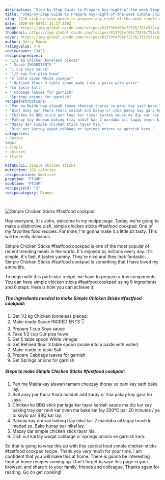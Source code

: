 ```yaml
---
description: "Step-by-Step Guide to Prepare Any-night-of-the-week Simple Chicken Sticks #fastfood cookpad"
title: "Step-by-Step Guide to Prepare Any-night-of-the-week Simple Chicken Sticks #fastfood cookpad"
slug: 1226-step-by-step-guide-to-prepare-any-night-of-the-week-simple-chicken-sticks-fastfood-cookpad
date: 2020-09-08T11:31:17.510Z
image: https://img-global.cpcdn.com/recipes/81379fef06c72576/751x532cq70/simple-chicken-sticks-fastfood-cookpad-recipe-main-photo.jpg
thumbnail: https://img-global.cpcdn.com/recipes/81379fef06c72576/751x532cq70/simple-chicken-sticks-fastfood-cookpad-recipe-main-photo.jpg
cover: https://img-global.cpcdn.com/recipes/81379fef06c72576/751x532cq70/simple-chicken-sticks-fastfood-cookpad-recipe-main-photo.jpg
author: Jerry Ramos
ratingvalue: 4.9
reviewcount: 19425
recipeingredient:
- "1/2 kg Chicken boneless pieces"
- " Sauce INGREDIENTS "
- "1 cup Soya sauce"
- "1/2 cup Gur pisa huwa"
- "5 table spoon White vinegar"
- " Refined flour 3 table spoon made into a paste with water"
- "to taste Salt"
- " Cabbage leaves for garnish"
- "Springs onions for garnish"
recipeinstructions:
- "Pan ma Maida kay alawah tamam cheezay thoray se pani kay sath paka lay."
- "Biol anay par thora thora maidah add karay or itna pakay kay gara hu jaya."
- "Chicken ko BBQ stick par laga kar tayar kardah sauce ma dip kar kay baking tray par rakh kar oven ma bake kar lay 200°C par 20 minutes / ya tu koylo par BBQ kar lay."
- "Paknay kay douran baking tray nikal kar 2 mardaba oil lagay brush ki madad se. Bake hunay par nikal lay."
- "Mazay dar simple chicken stick tayar hia."
- "Dish out kartay waqat cabbage or springs onions se garnish kary."
categories:
- Recipe
tags:
- simple
- chicken
- sticks

katakunci: simple chicken sticks 
nutrition: 196 calories
recipecuisine: American
preptime: "PT38M"
cooktime: "PT34M"
recipeyield: "2"
recipecategory: Dinner

---
```



![Simple Chicken Sticks #fastfood cookpad](https://img-global.cpcdn.com/recipes/81379fef06c72576/751x532cq70/simple-chicken-sticks-fastfood-cookpad-recipe-main-photo.jpg)

Hey everyone, it is John, welcome to my recipe page. Today, we're going to make a distinctive dish, simple chicken sticks #fastfood cookpad. One of my favorites food recipes. For mine, I'm gonna make it a little bit tasty. This will be really delicious.

Simple Chicken Sticks #fastfood cookpad is one of the most popular of recent trending meals in the world. It's enjoyed by millions every day. It's simple, it's fast, it tastes yummy. They're nice and they look fantastic. Simple Chicken Sticks #fastfood cookpad is something that I have loved my entire life.




To begin with this particular recipe, we have to prepare a few components. You can have simple chicken sticks #fastfood cookpad using 9 ingredients and 6 steps. Here is how you can achieve it.

<!--inarticleads1-->

##### The ingredients needed to make Simple Chicken Sticks #fastfood cookpad:

1. Get 1/2 kg Chicken (boneless pieces)
1. Make ready  Sauce INGREDIENTS 👇
1. Prepare 1 cup Soya sauce
1. Take 1/2 cup Gur pisa huwa
1. Get 5 table spoon White vinegar
1. Get  Refined flour 3 table spoon (made into a paste with water)
1. Make ready to taste Salt
1. Prepare  Cabbage leaves for garnish
1. Get Springs onions for garnish




<!--inarticleads2-->

##### Steps to make Simple Chicken Sticks #fastfood cookpad:

1. Pan ma Maida kay alawah tamam cheezay thoray se pani kay sath paka lay.
1. Biol anay par thora thora maidah add karay or itna pakay kay gara hu jaya.
1. Chicken ko BBQ stick par laga kar tayar kardah sauce ma dip kar kay baking tray par rakh kar oven ma bake kar lay 200°C par 20 minutes / ya tu koylo par BBQ kar lay.
1. Paknay kay douran baking tray nikal kar 2 mardaba oil lagay brush ki madad se. Bake hunay par nikal lay.
1. Mazay dar simple chicken stick tayar hia.
1. Dish out kartay waqat cabbage or springs onions se garnish kary.




So that is going to wrap this up with this special food simple chicken sticks #fastfood cookpad recipe. Thank you very much for your time. I am confident that you will make this at home. There is gonna be interesting food at home recipes coming up. Don't forget to save this page in your browser, and share it to your family, friends and colleague. Thanks again for reading. Go on get cooking!
